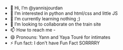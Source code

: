 - 👋 Hi, I’m @yannisjourdan
- 👀 I’m interested in python and html/css and little JS
- 🌱 I’m currently learning nothing ;)
- 💞️ I’m looking to collaborate on the train site
- 📫 How to reach me -
- 😄 Pronouns: Yann and Yaya Touré for intimates
- ⚡ Fun fact: I don't have Fun Fact SORRRRY

<!---
yannisjourdan/yannisjourdan is a ✨ special ✨ repository because its `README.md` (this file) appears on your GitHub profile.
You can click the Preview link to take a look at your changes.
--->
